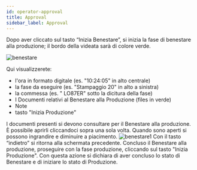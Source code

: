 ```yaml
---
id: operator-approval
title: Approval
sidebar_label: Approval
---
```


Dopo aver cliccato sul tasto “Inizia Benestare”, si inizia la fase di benestare alla produzione; il bordo della videata sarà di colore verde.

![benestare](/docs/assets/operator_en/120benestare.png)

Qui visualizzerete:
*  l'ora in formato digitale (es. "10:24:05" in alto centrale)
* la fase da eseguire (es. "Stampaggio 20" in alto a sinistra) 
* la commessa (es. " LO87ER" sotto la dicitura della fase)
* I Documenti relativi al Benestare alla Produzione (files in verde)
* Note 
* tasto "Inizia Produzione"

I documenti presenti si devono consultare per il Benestare alla produzione. È possibile aprirli cliccandoci sopra una sola volta. Quando sono aperti si possono ingrandire e diminuire a piacimento.
![benestare1](/docs/assets/operator_en/130benestare.png)
Con il tasto “indietro” si ritorna alla schermata precedente. 
Concluso il Benestare alla produzione, proseguire con la fase produzione, cliccando sul tasto "Inizia Produzione". Con questa azione si dichiara di aver concluso lo stato di Benestare e di iniziare lo stato di Produzione.  
